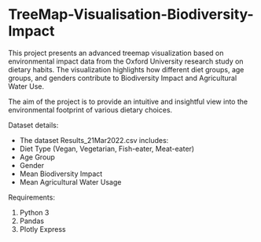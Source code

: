 # TreeMap-Visualisation-Biodiversity-Impact
This project presents an advanced treemap visualization based on environmental impact data from the Oxford University research study on dietary habits.
The visualization highlights how different diet groups, age groups, and genders contribute to Biodiversity Impact and Agricultural Water Use.

The aim of the project is to provide an intuitive and insightful view into the environmental footprint of various dietary choices.

Dataset details:
- The dataset Results_21Mar2022.csv includes:
- Diet Type (Vegan, Vegetarian, Fish-eater, Meat-eater)
- Age Group
- Gender
- Mean Biodiversity Impact
- Mean Agricultural Water Usage

Requirements:
1. Python 3
2. Pandas
3. Plotly Express
